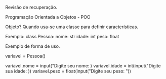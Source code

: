 Revisão de recuperação.

Programação Orientada a Objetos - POO

Objeto?
Quando usa-se uma classe para definir características.

Exemplo:
class Pessoa:
    nome: str
    idade: int
    peso: float

Exemplo de forma de uso.

variavel = Pessoa()

variavel.nome = input("Digite seu nome: )
variavel.idade = int(input("Digite sua idade: ))
variavel.peso = float(input("Digite seu peso: "))
